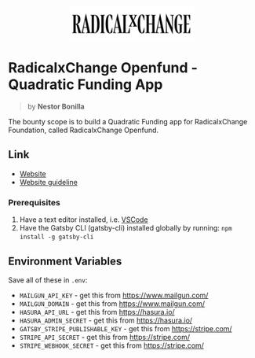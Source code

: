 <p align="center">
  <img align="center" width="50%" src="/src/vectors/rxc-logo.svg">
</p>

# RadicalxChange Openfund - Quadratic Funding App
> by **Nestor Bonilla**

The bounty scope is to build a Quadratic Funding app for RadicalxChange Foundation, called RadicalxChange Openfund.

## Link
* [Website](https://link)
* [Website guideline](https://link)

### Prerequisites

1. Have a text editor installed, i.e. [VSCode](https://code.visualstudio.com/)
2. Have the Gatsby CLI (gatsby-cli) installed globally by running:
   `npm install -g gatsby-cli`

## Environment Variables

Save all of these in `.env`:

- `MAILGUN_API_KEY` - get this from https://www.mailgun.com/
- `MAILGUN_DOMAIN` - get this from https://www.mailgun.com/
- `HASURA_API_URL` - get this from https://hasura.io/
- `HASURA_ADMIN_SECRET` - get this from https://hasura.io/
- `GATSBY_STRIPE_PUBLISHABLE_KEY` - get this from https://stripe.com/
- `STRIPE_API_SECRET` - get this from https://stripe.com/
- `STRIPE_WEBHOOK_SECRET` - get this from https://stripe.com/